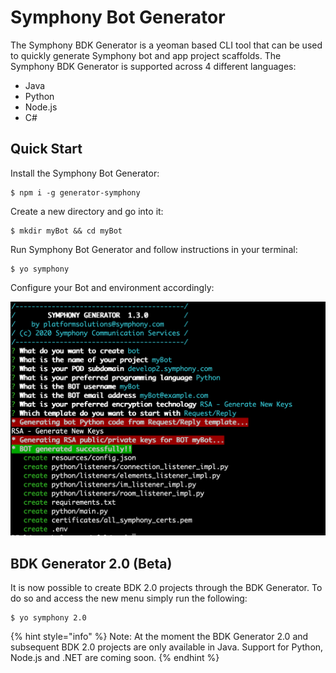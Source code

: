 # Symphony Bot Generator

The Symphony BDK Generator is a yeoman based CLI tool that can be used to quickly generate Symphony bot and app project scaffolds. The Symphony BDK Generator is supported across 4 different languages:

* Java
* Python
* Node.js
* C\#

## Quick Start

Install the Symphony Bot Generator:

```text
$ npm i -g generator-symphony
```

Create a new directory and go into it:

```text
$ mkdir myBot && cd myBot
```

Run Symphony Bot Generator and follow instructions in your terminal:

```text
$ yo symphony
```

Configure your Bot and environment accordingly:

![](../../.gitbook/assets/screen-shot-2020-10-05-at-2.20.00-pm.png)

## BDK Generator 2.0 \(Beta\)

It is now possible to create BDK 2.0 projects through the BDK Generator. To do so and access the new menu simply run the following:

```text
$ yo symphony 2.0
```

{% hint style="info" %}
Note: At the moment the BDK Generator 2.0 and subsequent BDK 2.0 projects are only available in Java. Support for Python, Node.js and .NET are coming soon.
{% endhint %}

